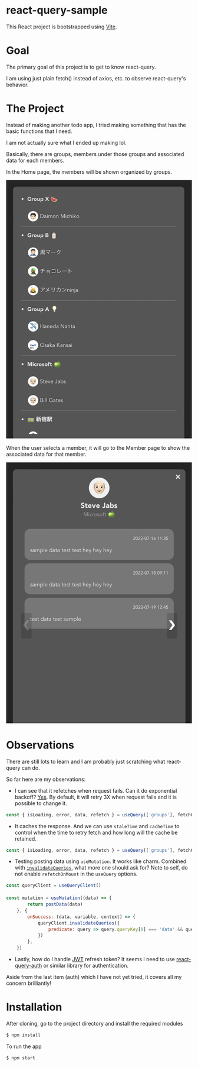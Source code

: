 react-query-sample
===========

This React project is bootstrapped using [Vite](https://vitejs.dev/guide/).



# Goal

The primary goal of this project is to get to know react-query.

I am using just plain fetch() instead of axios, etc. to observe react-query's behavior.



# The Project

Instead of making another todo app, I tried making something that has the basic functions that I need.

I am not actually sure what I ended up making lol.



Basically, there are groups, members under those groups and associated data for each members.

In the Home page, the members will be shown organized by groups.


![Home page](public/image1.png)


When the user selects a member, it will go to the Member page to show the associated data for that member.


![Member page](public/image2.png)


# Observations

There are still lots to learn and I am probably just scratching what react-query can do.

So far here are my observations:


- I can see that it refetches when request fails. Can it do exponential backoff? [Yes](https://tanstack.com/query/v4/docs/guides/important-defaults). By default, it will retry 3X when request fails and it is possible to change it.
  
```javascript
const { isLoading, error, data, refetch } = useQuery(['groups'], fetchGroups, {retry: 5, })
```
  
- It caches the response. And we can use `staleTime` and `cacheTime` to control when the time to retry fetch and how long will the cache be retained.

```javascript
const { isLoading, error, data, refetch } = useQuery(['groups'], fetchGroups, {staleTime: 10000, }) // won't refetch again for 10s
```

- Testing posting data using `useMutation`. It works like charm. Combined with [`invalidateQueries`](https://tanstack.com/query/v4/docs/guides/query-invalidation), what more one should ask for? Note to self, do not enable `refetchOnMount` in the `useQuery` options.

```javascript
const queryClient = useQueryClient()

const mutation = useMutation((data) => {
        return postData(data)
    }, {
        onSuccess: (data, variable, context) => {
            queryClient.invalidateQueries({
                predicate: query => query.queryKey[0] === 'data' && query.queryKey[1] === memberId && query.queryKey[2] >= 0,
            })
        },
    })
```


- Lastly, how do I handle [JWT](https://auth0.com/learn/json-web-tokens/) refresh token? It seems I need to use [react-query-auth](https://www.npmjs.com/package/react-query-auth) or similar library for authentication.




Aside from the last item (auth) which I have not yet tried, it covers all my concern brilliantly!



# Installation

After cloning, go to the project directory and install the required modules

```sh
$ npm install
```

To run the app

```sh
$ npm start
```

